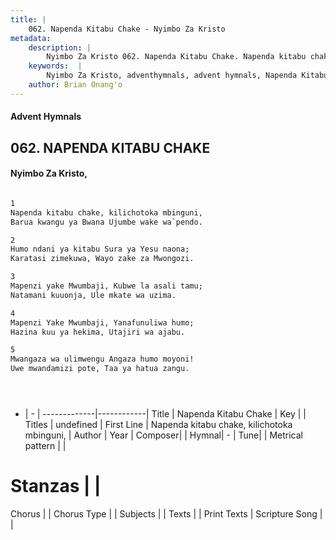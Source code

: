 ```yaml
---
title: |
    062. Napenda Kitabu Chake - Nyimbo Za Kristo
metadata:
    description: |
        Nyimbo Za Kristo 062. Napenda Kitabu Chake. Napenda kitabu chake, kilichotoka mbinguni, Barua kwangu ya Bwana Ujumbe wake wa`pendo.  
    keywords:  |
        Nyimbo Za Kristo, adventhymnals, advent hymnals, Napenda Kitabu Chake, Napenda kitabu chake, kilichotoka mbinguni,. 
    author: Brian Onang'o
---
```


#### Advent Hymnals
## 062. NAPENDA KITABU CHAKE
####  Nyimbo Za Kristo,

```txt

1
Napenda kitabu chake, kilichotoka mbinguni,
Barua kwangu ya Bwana Ujumbe wake wa`pendo.

2
Humo ndani ya kitabu Sura ya Yesu naona;
Karatasi zimekuwa, Wayo zake za Mwongozi.

3
Mapenzi yake Mwumbaji, Kubwe la asali tamu;
Natamani kuuonja, Ule mkate wa uzima.

4
Mapenzi Yake Mwumbaji, Yanafunuliwa humo;
Hazina kuu ya hekima, Utajiri wa ajabu.

5
Mwangaza wa ulimwengu Angaza humo moyoni!
Uwe mwandamizi pote, Taa ya hatua zangu.





```

- |   -  |
-------------|------------|
Title | Napenda Kitabu Chake |
Key |  |
Titles | undefined |
First Line | Napenda kitabu chake, kilichotoka mbinguni, |
Author | 
Year | 
Composer| |
Hymnal|  - |
Tune|  |
Metrical pattern | |
# Stanzas |  |
Chorus |  |
Chorus Type |  |
Subjects | |
Texts |  |
Print Texts | 
Scripture Song |  |
    
